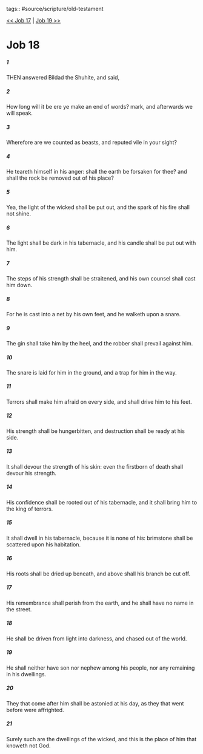 tags:: #source/scripture/old-testament

[<< Job 17](source/scripture/old-testament/18_Job/Job_17.md) | [Job 19 >>](source/scripture/old-testament/18_Job/Job_19.md)

# Job 18

##### 1

THEN answered Bildad the Shuhite, and said,

##### 2

How long will it be ere ye make an end of words? mark, and afterwards we will speak.

##### 3

Wherefore are we counted as beasts, and reputed vile in your sight?

##### 4

He teareth himself in his anger: shall the earth be forsaken for thee? and shall the rock be removed out of his place?

##### 5

Yea, the light of the wicked shall be put out, and the spark of his fire shall not shine.

##### 6

The light shall be dark in his tabernacle, and his candle shall be put out with him.

##### 7

The steps of his strength shall be straitened, and his own counsel shall cast him down.

##### 8

For he is cast into a net by his own feet, and he walketh upon a snare.

##### 9

The gin shall take him by the heel, and the robber shall prevail against him.

##### 10

The snare is laid for him in the ground, and a trap for him in the way.

##### 11

Terrors shall make him afraid on every side, and shall drive him to his feet.

##### 12

His strength shall be hungerbitten, and destruction shall be ready at his side.

##### 13

It shall devour the strength of his skin: even the firstborn of death shall devour his strength.

##### 14

His confidence shall be rooted out of his tabernacle, and it shall bring him to the king of terrors.

##### 15

It shall dwell in his tabernacle, because it is none of his: brimstone shall be scattered upon his habitation.

##### 16

His roots shall be dried up beneath, and above shall his branch be cut off.

##### 17

His remembrance shall perish from the earth, and he shall have no name in the street.

##### 18

He shall be driven from light into darkness, and chased out of the world.

##### 19

He shall neither have son nor nephew among his people, nor any remaining in his dwellings.

##### 20

They that come after him shall be astonied at his day, as they that went before were affrighted.

##### 21

Surely such are the dwellings of the wicked, and this is the place of him that knoweth not God.

